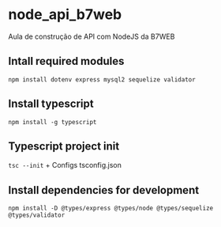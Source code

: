 # node_api_b7web
Aula de construção de API com NodeJS da B7WEB

## Intall required modules
`npm install dotenv express mysql2 sequelize validator`
## Install typescript
`npm install -g typescript`
## Typescript project init
`tsc --init` + Configs tsconfig.json
## Install dependencies for development
`npm install -D @types/express @types/node @types/sequelize @types/validator`
